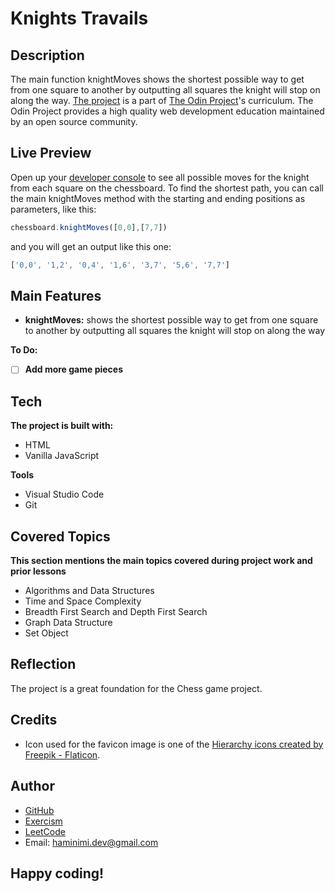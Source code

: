 # Knights Travails
## Description
The main function knightMoves shows the shortest possible way to get from one square to another by outputting all squares the knight will stop on along the way. [The project](https://www.theodinproject.com/lessons/javascript-knights-travails) is a part of [The Odin Project](https://www.theodinproject.com/dashboard)'s curriculum. The Odin Project provides a high quality web development education maintained by an open source community.
## Live Preview
Open up your [developer console](https://haminimi.github.io/binary-knights-travails/) to see all possible moves for the knight from each square on the chessboard. To find the shortest path, you can call the main knightMoves method with the starting and ending positions as parameters, like this: 
```javascript
chessboard.knightMoves([0,0],[7,7]) 
```
and you will get an output like this one: 
```javascript
['0,0', '1,2', '0,4', '1,6', '3,7', '5,6', '7,7']
```
## Main Features
- **knightMoves:** shows the shortest possible way to get from one square to another by outputting all squares the knight will stop on along the way

**To Do:**
- [ ] **Add more game pieces**
## Tech
**The project is built with:**
- HTML
- Vanilla JavaScript

**Tools**
- Visual Studio Code
- Git
## Covered Topics
**This section mentions the main topics covered during project work and prior lessons**
- Algorithms and Data Structures
- Time and Space Complexity
- Breadth First Search and Depth First Search
- Graph Data Structure
- Set Object
## Reflection
The project is a great foundation for the Chess game project.
## Credits
- Icon used for the favicon image is one of the [Hierarchy icons created by Freepik - Flaticon](https://www.flaticon.com/free-icons/hierarchy).
## Author
- [GitHub](https://github.com/Haminimi)
- [Exercism](https://exercism.org/profiles/Haminimi)
- [LeetCode](https://leetcode.com/Haminimi/)
- Email: haminimi.dev@gmail.com
## Happy coding!

